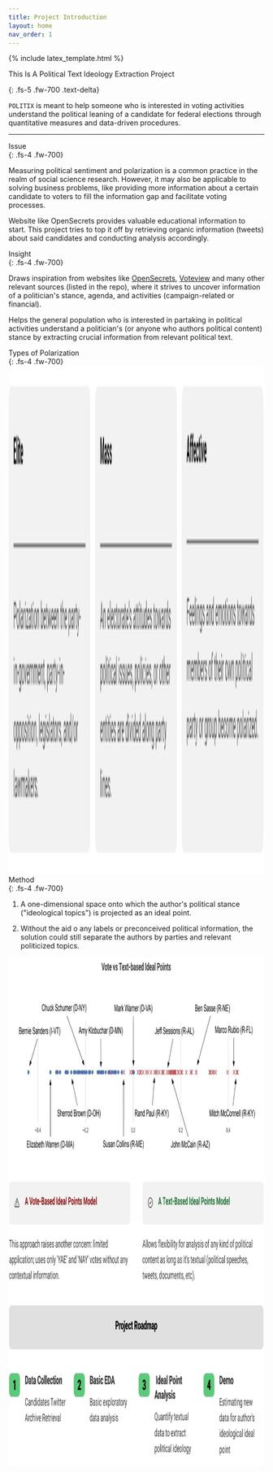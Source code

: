 ```yaml
---
title: Project Introduction
layout: home
nav_order: 1
---
```



{% include latex_template.html %}

<div class="text-center">


This Is A Political Text Ideology Extraction Project
</div>
{: .fs-5 .fw-700 .text-delta}


`POLITIX` is meant to help someone who is interested in voting activities understand the political leaning of a candidate for federal elections through quantitative measures and data-driven procedures.

---

<div class="text-center">
Issue
</div>
{: .fs-4 .fw-700}

Measuring political sentiment and polarization is a common practice in the realm of social science research. However, it may also be applicable to solving business problems, like providing more information about a certain candidate to voters to fill the information gap and facilitate voting processes.

Website like OpenSecrets provides valuable educational information to start. This project tries to top it off by retrieving organic information (tweets) about said candidates and conducting analysis accordingly.


<div class="text-center">
Insight
</div>
{: .fs-4 .fw-700}

Draws inspiration from websites like [OpenSecrets](http://opensecrets.org), [Voteview](http://voteview.com/) ​​and many other relevant sources (listed in the repo), where it strives to uncover information of a politician's stance, agenda, and activities (campaign-related or financial).

Helps the general population who is interested in partaking in political activities understand a politician's (or anyone who authors political content) stance by extracting crucial information from relevant political text.


<div class="text-center">
Types of Polarization
</div>
{: .fs-4 .fw-700}


<!-- ![alt=image1]() -->

<div style="text-align: center;">

<img src="./assets/images/roadmap.jpeg" alt="Description" width="1200" height="1000">
</div>


<div class="text-center">
Method
</div>
{: .fs-4 .fw-700}


1. A one-dimensional space onto which the author's political stance ("ideological topics") is projected as an ideal point.



2. Without the aid o any labels or preconceived political information, the solution could still separate
the authors by parties and relevant politicized topics.


<div style="text-align: center;">



<img src="./assets/images/method.png" alt="Description" width="1200" height="1000">
